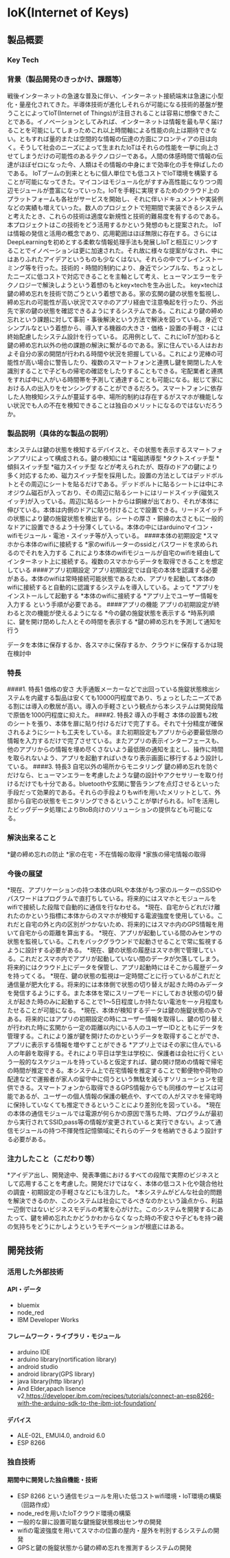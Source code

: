 # IoK(Internet of Keys)

## 製品概要
### Key Tech

### 背景（製品開発のきっかけ、課題等）
戦後インターネットの急速な普及に伴い、インターネット接続端末は急速に小型化・量産化されてきた。半導体技術が進化しそれらが可能になる技術的基盤が整うことによってIoT(Internet of Things)が注目されることは容易に想像できたことである。イノベーションとしてみれば、インターネットは情報を最も早く届けることを可能にしてしまっためこれ以上時間軸による性能の向上は期待できない。ともすれば量的または空間的な情報の伝達の方面にフロンティアの目は向く。そうして社会のニーズによって生まれたIoTはそれらの性能を一挙に向上させてしまうだけの可能性のあるテクノロジーである。人間の体感時間で情報の伝達がほぼゼロになった今、人類はその情報の中身にまで効率化の手を伸ばしたのである。
IoTブームの到来とともに個人単位でも低コストでIoT環境を構築することが可能になってきた。マイコンはモジュール化がすすみ高性能になりつつ周辺モジュールが豊富になっていった。IoTを手軽に実現するためのクラウド上のプラットフォームも各社がサービスを開始し、それに伴いドキュメントや実装例などの実績も増えていった。数人のプロジェクトで短期間で実装できるシステムと考えたとき、これらの技術は適度な新規性と技術的難易度を有するのである。本プロジェクトはこの技術をどう活用するかという発想のもと提案された。
IoTは情報の発信と活用の概念であり、応用範囲はほぼ無限に存在する。さらにはDeepLearningを初めとする柔軟な情報処理手法も発展しIoTと相互にリンクすることでイノベーションは更に加速された。それ故に様々な提案がなされ、中にはありふれたアイデアというものも少なくはない。それらの中でブレインストーミング等を行った。技術的・時間的制約により、身近でシンプルな、ちょっとしたニーズに低コストで対応できることを主軸として考え、ヒューマンエラーをテクノロジーで解決しようという着想のもとkey×techを生み出した。
key×techは鍵の締め忘れを技術で防ごうという着想である。家の玄関の鍵の状態を監視し、締め忘れの可能性が高い状況でスマホのアプリ経由で注意喚起を行ったり、外出先で家の鍵の状態を確認できるようにするシステムである。これにより鍵の締め忘れという課題に対して事前・事後解決という方法で解決を図っている。身近でシンプルなという着想から、導入する機器の大きさ・価格・設置の手軽さ・には終始配慮したシステム設計を行っている。
応用例として、これにIoTが加わると鍵の締め忘れ以外の他の課題の解決に繋がるのである。家に住んでいる人はおおよそ自分の家の開閉が行われる時間や状況を把握している。これにより泥棒の可能性が高い場合に警告したり、複数のスマートフォンと連携し鍵を開閉した人を識別することで子どもの帰宅の確認をしたりすることもできる。宅配業者と連携をすれば中に人がいる時間帯を予測して通達することも可能になる。総じて家における人の出入りをセンシングすることができるだろう。スマートフォンに依存した人物検知システムが蔓延する中、場所的制約は存在するがスマホが機能しない状況でも人の不在を検知できることは独自のメリットになるのではないだろうか。


### 製品説明（具体的な製品の説明）
本システムは鍵の状態を検知するデバイスと、その状態を表示するスマートフォンアプリによって構成される。鍵の検知には
*電磁誘導型
*タクトスイッチ型
*傾斜スイッチ型
*磁力スイッチ型
などが考えられたが、既存のドアの鍵により多く対応するため、磁力スイッチ型を採用した。設置の方法としてはデッドボルトとその周辺にシートを貼るだけである。デッドボルトに貼るシートには中にネオジウム磁石が入っており、その周辺に貼るシートにはリードスイッチ(磁気スイッチ)が入っている。周辺に貼るシートからは銅線が出ており、それが本体に伸びている。本体は内側のドアに貼り付けることで設置できる。リードスイッチの状態により鍵の施錠状態を検出する。シートの厚さ・銅線の太さともに一般的なドアに設置できるよう十分薄くしている。本体の中にはarduinoマイコン・wifiモジュール・電池・スイッチ等が入っている。
####本体の初期設定
*スマホから本体のwifiに接続する
*家のwifiルーターのssidとパスワードを求められるのでそれを入力する
これにより本体のwifiモジュールが自宅のwifiを経由してインターネット上に接続する。複数のスマホからデータを取得できることを想定している
####アプリ初期設定
アプリ初期設定では自宅の本体を認識する必要がある。本体のwifiは常時接続可能状態であるため、アプリを起動して本体のwifiに接続すると自動的に認識するシステムを導入している。よって
*アプリをインストールして起動する
*本体のwifiに接続する
*アプリ上でユーザー情報を入力する
という手順が必要である。
####アプリの機能
アプリの初期設定が終わると次の機能が使えるようになる
*今の鍵の施錠状態を表示する
*時系列順に、鍵を開け閉めした人とその時間を表示する
*鍵の締め忘れを予測して通知を行う

データを本体に保存するか、各スマホに保存するか、クラウドに保存するかは現在検討中

### 特長
####1. 特長1 価格の安さ
大手通販メーカーなどで出回っている施錠状態検出システムを内蔵する製品は安くても10000円程度であり、ちょっとしたニーズである割には導入の敷居が高い。導入の手軽さという観点から本システムは開発段階で原価を1000円程度に抑えた。
####2. 特長2 導入の手軽さ
本体の設置も2枚のシートを張り、本体を扉に貼り付けるだけで完了する。それで十分精度が確保されるようにシートも工夫をしている。また初期設定もアプリから必要最低限の情報を入力するだけで完了させている。またアプリの表示インターフェースも、他のアプリからの情報を埋め尽くさないよう最低限の通知を主とし、操作に時間を取られないよう、アプリを起動すればいきなり表示画面に移行するよう設計している。
####3. 特長3 自宅以外の場所からモニタリング
鍵の締め忘れを防ぐだけなら、ヒューマンエラーを考慮したような鍵の設計やアクセサリーを取り付けるだけでも十分である。bluetoothや玄関に警告ランプを点灯させるといった手段だって効果的である。それらの手段よりもwifiを用いたメリットとして、外部から自宅の状態をモニタリングできるということが挙げられる。IoTを活用したビッグデータ処理によりBtoB向けのソリューションの提供なども可能になる。

### 解決出来ること
*鍵の締め忘れの防止
*家の在宅・不在情報の取得
*家族の帰宅情報の取得

### 今後の展望
*現在、アプリケーションの持つ本体のURLや本体がもつ家のルーターのSSIDやパスワードはプログラムで直打ちしている。将来的にはスマホとモジュールをwifiで接続した段階で自動的に通信を行なわせる。
*現在、自宅からどれだけ離れたのかという指標に本体からのスマホが検知する電波強度を使用している。これだと自宅の外と内の区別がつかないため、将来的にはスマホ内のGPS情報を用いて自宅からの距離を算出する。
*現在、アプリが起動している間のみセンサの状態を監視している。これをバックグラウンドで起動させることで常に監視するように設計する必要がある。
*現在、鍵の状態の履歴はスマホ側で管理している。これだとスマホ内でアプリが起動していない間のデータが欠落してしまう。将来的にはクラウド上にデータを保管し、アプリ起動時にはそこから履歴データを持ってくる。
*現在、鍵の状態の監視は一定時間ごとに行っているがこれだと通信量が肥大化する。将来的には本体側で状態の切り替えが起きた時のみデータを発信するようにする。また本体を常にスリープモードにしておき状態の切り替えが起きた時のみに起動することで1〜5日程度しか持たない電池を一ヶ月程度もたせることが可能になる。
*現在、本体が検知するデータは鍵の施錠状態のみである。将来的にはアプリの初期設定の時にユーザー情報を取得し、鍵の切り替えが行われた時に玄関から一定の距離以内にいる人のユーザーIDとともにデータを管理する。これにより誰が鍵を開けたのかというデータを取得することができ、アプリに表示する情報を増やすことができる
*アプリ上ではその家に住んでいる人の年齢を取得する。それにより平日は学生は学校に、保護者は会社に行くという一般的なスケジュールを持っていると仮定すれば、鍵の開け閉めの情報で帰宅の時間が推定できる。本システム上で在宅情報を推定することで郵便物や荷物の配達などで運搬者が家人の留守中に伺うという無駄を減らすソリューションを提供できる。スマートフォンから取得できるGPS情報からでも同様のサービスは可能であるが、ユーザーの個人情報の保護の観点や、すべての人がスマホを帰宅時に保持していなくても推定できるということにより差別化を図っている。
*現在の本体の通信モジュールでは電源が何らかの原因で落ちた時、プログラムが最初から実行されてSSID,pass等の情報が変更されていると実行できない。よって通信モジュールの持つ不揮発性記憶領域にそれらのデータを格納できるよう設計する必要がある。

### 注力したこと（こだわり等）
*アイデア出し、開発途中、発表準備におけるすべての段階で実際のビジネスとして応用することを考慮した。開発だけではなく、本体の低コスト化や競合他社の調査・初期設定の手軽さなどにも注力した。
*本システムがどんな社会的問題を解決できるのか、このシステムは社会にでるべきなのかという論点から、利益一辺倒ではないビジネスモデルの考案を心がけた。このシステムを開発するにあたって、鍵を締め忘れたかどうかわからなくなった時の不安さや子どもを持つ親の気持ちをどうにかしようというモチベーションが根底にはある。

## 開発技術
### 活用した外部技術
#### API・データ
* bluemix
* node_red
* IBM Developer Works

#### フレームワーク・ライブラリ・モジュール
* arduino IDE
* arduino library(nortification library)
* android studio
* android library(GPS library)
* java library(http library)
* And Elder,apach lisence v2,https://developer.ibm.com/recipes/tutorials/connect-an-esp8266-with-the-arduino-sdk-to-the-ibm-iot-foundation/

#### デバイス
* ALE-02L, EMUI4.0, android 6.0
* ESP 8266

### 独自技術
#### 期間中に開発した独自機能・技術
* ESP 8266 という通信モジュールを用いた低コストwifi環境・IoT環境の構築（回路作成）
* node_redを用いたIoTクラウド環境の構築
* 一般的な扉に設置可能な鍵施錠状態検出センサの開発
* wifiの電波強度を用いてスマホの位置の屋内・屋外を判別するシステムの開発
* GPSと鍵の施錠状態から鍵の締め忘れを推測するシステムの開発
